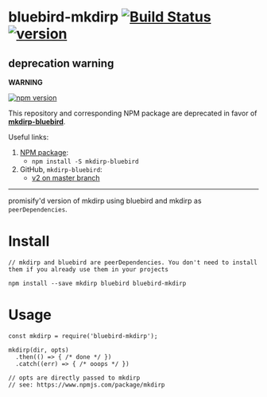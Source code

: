 # bluebird-mkdirp [![Build Status](https://secure.travis-ci.org/ds82/tiny-di.svg)](http://travis-ci.org/ds82/tiny-di) [![version](https://img.shields.io/npm/v/bluebird-mkdirp.svg)](https://www.npmjs.com/package/bluebird-mkdirp)

## deprecation warning

**WARNING**

[![npm version](https://img.shields.io/badge/NPM-deprecated-red.svg)](https://github.com/maxkoryukov/mkdirp-bluebird/issues/2)

This repository and corresponding NPM package are deprecated in favor of [**mkdirp-bluebird**](https://www.npmjs.com/package/mkdirp-bluebird).

Useful links:

1. [NPM package](https://www.npmjs.com/package/mkdirp-bluebird):
    * `npm install -S mkdirp-bluebird`
2. GitHub, `mkdirp-bluebird`:
    * [v2 on master branch](https://github.com/maxkoryukov/mkdirp-bluebird)

----

promisify'd version of mkdirp using bluebird and mkdirp as `peerDependencies`.

# Install

```
// mkdirp and bluebird are peerDependencies. You don't need to install them if you already use them in your projects

npm install --save mkdirp bluebird bluebird-mkdirp
```

# Usage

```
const mkdirp = require('bluebird-mkdirp');

mkdirp(dir, opts)
  .then(() => { /* done */ })
  .catch((err) => { /* ooops */ })

// opts are directly passed to mkdirp
// see: https://www.npmjs.com/package/mkdirp

```
